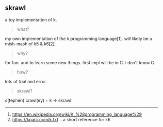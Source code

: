 ## skrawl

a toy implementation of k. 

> what?

my own implementation of the k programming language[1]. will likely be a mish-mash of k5 & k6[2].

> why?

for fun. and to learn some new things. first impl will be in C. i don't know C.

> how?

lots of trial and error.

> skrawl?

s(tephen) crawl(ey) + k -> skrawl

---
1. https://en.wikipedia.org/wiki/K_%28programming_language%29
2. https://kparc.com/k.txt .. a short reference for k6
